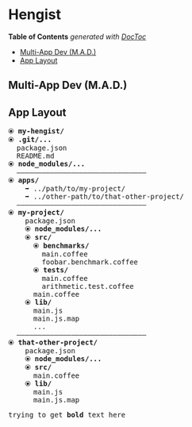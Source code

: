 
# Hengist


<!-- START doctoc generated TOC please keep comment here to allow auto update -->
<!-- DON'T EDIT THIS SECTION, INSTEAD RE-RUN doctoc TO UPDATE -->
**Table of Contents**  *generated with [DocToc](https://github.com/thlorenz/doctoc)*

- [Multi-App Dev (M.A.D.)](#multi-app-dev-mad)
- [App Layout](#app-layout)

<!-- END doctoc generated TOC please keep comment here to allow auto update -->



## Multi-App Dev (M.A.D.)

## App Layout



<pre>
⦿ <strong>my-hengist/</strong>
⦿ <strong>.git/...</strong>
  package.json
  README.md
⦿ <strong>node_modules/...</strong>
  ———————————————————————————————
⦿ <strong>apps/</strong>
    ➡ ../path/to/my-project/
    ➡ ../other-path/to/that-other-project/
  ———————————————————————————————
⦿ <strong>my-project/</strong>
    package.json
    ⦿ <strong>node_modules/...</strong>
    ⦿ <strong>src/</strong>
      ⦿ <strong>benchmarks/</strong>
        main.coffee
        foobar.benchmark.coffee
      ⦿ <strong>tests/</strong>
        main.coffee
        arithmetic.test.coffee
      main.coffee
    ⦿ <strong>lib/</strong>
      main.js
      main.js.map
      ...
  ———————————————————————————————
⦿ <strong>that-other-project/</strong>
    package.json
    ⦿ <strong>node_modules/...</strong>
    ⦿ <strong>src/</strong>
      main.coffee
    ⦿ <strong>lib/</strong>
      main.js
      main.js.map
</pre>

<pre>trying to get <strong>bold</strong> text here</pre>

